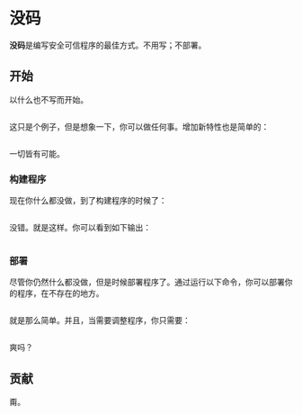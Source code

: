 # 没码

**没码**是编写安全可信程序的最佳方式。不用写；不部署。

## 开始

以什么也不写而开始。

```

```

这只是个例子，但是想象一下，你可以做任何事。增加新特性也是简单的：

```

```

一切皆有可能。

### 构建程序

现在你什么都没做，到了构建程序的时候了：

```

```

没错。就是这样。你可以看到如下输出：

```

```

### 部署

尽管你仍然什么都没做，但是时候部署程序了。通过运行以下命令，你可以部署你的程序，在不存在的地方。

```

```

就是那么简单。并且，当需要调整程序，你只需要：

```

```

爽吗？

## 贡献

甭。
